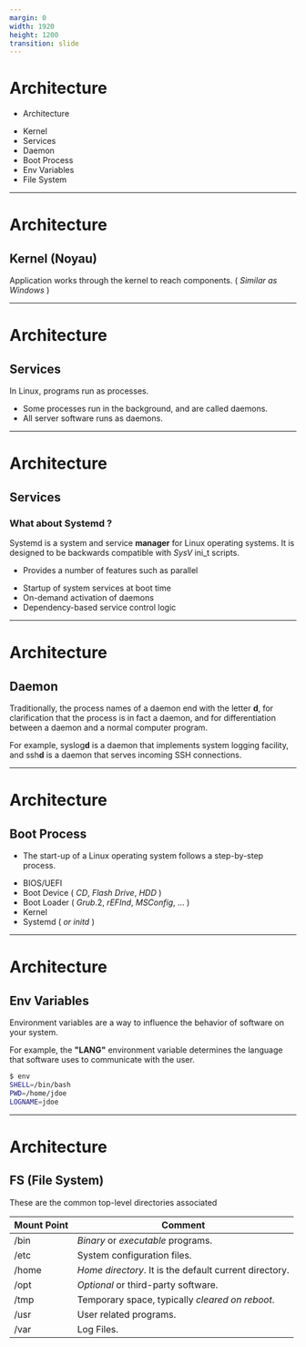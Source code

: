 ```yaml
---
margin: 0
width: 1920
height: 1200
transition: slide
---
```

<!-- .slide: data-auto-animate -->
# Architecture

- Architecture
+ Kernel
+ Services
+ Daemon
+ Boot Process
+ Env Variables
+ File System

---
<!-- .slide: data-auto-animate -->
# Architecture
## Kernel (Noyau)

Application works through the kernel to reach components.
( _Similar as Windows_ )

---
<!-- .slide: data-auto-animate -->
# Architecture
## Services

In Linux, programs run as processes.
+ Some processes run in the background, and are called daemons.
+ All server software runs as daemons.

---
<!-- .slide: data-auto-animate -->
# Architecture
## Services

### What about Systemd ?

Systemd is a system and service **manager** for Linux operating systems.
It is designed to be backwards compatible with _SysV_ ini_t scripts.

- Provides a number of features such as parallel
+ Startup of system services at boot time
+ On-demand activation of daemons
+ Dependency-based service control logic

---
<!-- .slide: data-auto-animate -->
# Architecture
## Daemon

Traditionally, the process names of a daemon end with the letter **d**, for clarification that the process is in fact a daemon, and for differentiation between a daemon and a normal computer program.

For example, syslog**d** is a daemon that implements system logging facility, and ssh**d** is a daemon that serves incoming SSH connections.

---
<!-- .slide: data-auto-animate -->
# Architecture
## Boot Process

- The start-up of a Linux operating system follows a step-by-step process.
+ BIOS/UEFI
+ Boot Device ( *CD*, *Flash Drive*, *HDD* )
+ Boot Loader ( *Grub*.2, *rEFInd*, *MSConfig*, ... )
+ Kernel
+ Systemd ( _or initd_ )

---
<!-- .slide: data-auto-animate -->
# Architecture
## Env Variables

Environment variables are a way to influence the behavior of software on your system.

For example, the **"LANG"** environment variable  determines the language that software uses to communicate with the user.

```bash
$ env
SHELL=/bin/bash
PWD=/home/jdoe
LOGNAME=jdoe
```

---
<!-- .slide: data-auto-animate -->
# Architecture
## FS (File System)

These are the common top-level directories associated

| Mount Point | Comment                                                 |
| ----------- | ------------------------------------------------------- |
| /bin        | *Binary* or *executable* programs.                          |
| /etc        | System configuration files.                             |
| /home       | *Home directory*. It is the default current directory.    |
| /opt        | _Optional_ or third-party software.                       |
| /tmp        | Temporary space, typically _cleared on reboot_.           |
| /usr        | User related programs.                                  |
| /var        | Log Files.                                              |
